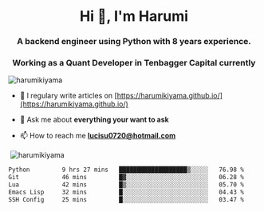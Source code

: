 <h1 align="center">Hi 👋, I'm Harumi</h1>
<h3 align="center">A backend engineer using <b>Python</b> with 8 years experience.</h3>
<h3 align="center">Working as a Quant Developer in <b>Tenbagger Capital</b> currently</h3>

<p align="left"> <img src="https://komarev.com/ghpvc/?username=harumikiyama" alt="harumikiyama" /> </p>


- 📝 I regulary write articles on [https://harumikiyama.github.io/](https://harumikiyama.github.io/)

- 💬 Ask me about **everything your want to ask**

- 📫 How to reach me **lucisu0720@hotmail.com**

<p>&nbsp;<img align="center" src="https://github-readme-stats.vercel.app/api?username=harumikiyama&show_icons=true" alt="harumikiyama" /></p>


<!--START_SECTION:waka-->

```txt
Python         9 hrs 27 mins   ███████████████████▒░░░░░   76.98 %
Git            46 mins         █▓░░░░░░░░░░░░░░░░░░░░░░░   06.28 %
Lua            42 mins         █▒░░░░░░░░░░░░░░░░░░░░░░░   05.70 %
Emacs Lisp     32 mins         █░░░░░░░░░░░░░░░░░░░░░░░░   04.43 %
SSH Config     25 mins         █░░░░░░░░░░░░░░░░░░░░░░░░   03.47 %
```

<!--END_SECTION:waka-->
